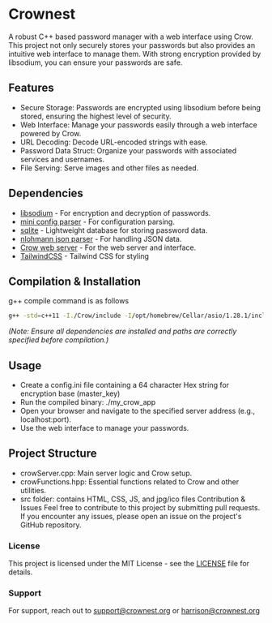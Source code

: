# Crownest
A robust C++ based password manager with a web interface using Crow. This project not only securely stores your passwords but also provides an intuitive web interface to manage them. With strong encryption provided by libsodium, you can ensure your passwords are safe.

## Features
- Secure Storage: Passwords are encrypted using libsodium before being stored, ensuring the highest level of security.
- Web Interface: Manage your passwords easily through a web interface powered by Crow.
- URL Decoding: Decode URL-encoded strings with ease.
- Password Data Struct: Organize your passwords with associated services and usernames.
- File Serving: Serve images and other files as needed.
## Dependencies
- [libsodium](https://libsodium.gitbook.io/doc/) - For encryption and decryption of passwords.
- [mini config parser](https://github.com/hyperrealm/libconfig) - For configuration parsing.
- [sqlite](https://www.sqlite.org/index.html) - Lightweight database for storing password data.
- [nlohmann json parser](https://github.com/nlohmann/json) - For handling JSON data.
- [Crow web server](https://github.com/CrowCpp/Crow) - For the web server and interface.
- [TailwindCSS](https://tailwindcss.com) - Tailwind CSS for styling
## Compilation & Installation
g++ compile command is as follows

```bash
g++ -std=c++11 -I./Crow/include -I/opt/homebrew/Cellar/asio/1.28.1/include crowServer.cpp User.cpp -lsqlite3 -lsodium -lpthread -o my_crow_app
```
*(Note: Ensure all dependencies are installed and paths are correctly specified before compilation.)*

## Usage
- Create a config.ini file containing a 64 character Hex string for encryption base (master_key)
- Run the compiled binary: ./my_crow_app
- Open your browser and navigate to the specified server address (e.g., localhost:port).
- Use the web interface to manage your passwords.
## Project Structure
- crowServer.cpp: Main server logic and Crow setup.
- crowFunctions.hpp: Essential functions related to Crow and other utilities.
- src folder: contains HTML, CSS, JS, and jpg/ico files
Contribution & Issues
Feel free to contribute to this project by submitting pull requests. If you encounter any issues, please open an issue on the project's GitHub repository.

### License
This project is licensed under the MIT License - see the [LICENSE](LICENSE) file for details.

### Support
For support, reach out to <support@crownest.org> or <harrison@crownest.org>
